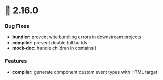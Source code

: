 # 🎉 2.16.0


### Bug Fixes

* **bundler:** prevent wite bundling errors in downstream projects
* **compiler:** prevent double full builds
* **mock-doc:** handle children in contains()


### Features

* **compiler:** generate component custom event types with HTML target
